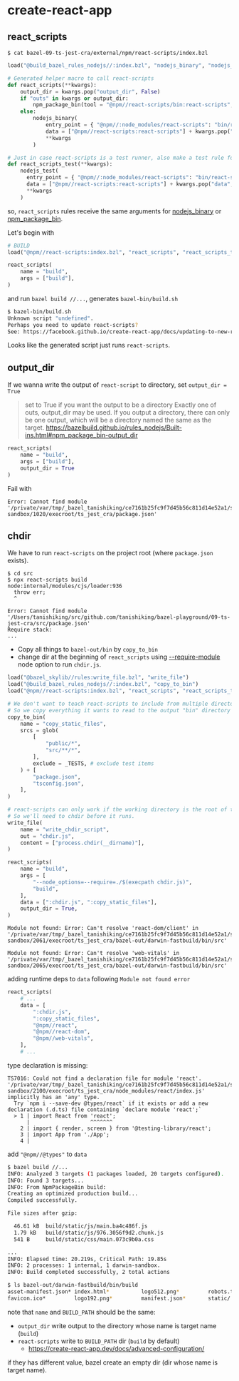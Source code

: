 # create-react-app
## react_scripts
`$ cat bazel-09-ts-jest-cra/external/npm/react-scripts/index.bzl`

```python
load("@build_bazel_rules_nodejs//:index.bzl", "nodejs_binary", "nodejs_test", "npm_package_bin")

# Generated helper macro to call react-scripts
def react_scripts(**kwargs):
    output_dir = kwargs.pop("output_dir", False)
    if "outs" in kwargs or output_dir:
        npm_package_bin(tool = "@npm//react-scripts/bin:react-scripts", output_dir = output_dir, **kwargs)
    else:
        nodejs_binary(
            entry_point = { "@npm//:node_modules/react-scripts": "bin/react-scripts.js" },
            data = ["@npm//react-scripts:react-scripts"] + kwargs.pop("data", []),
            **kwargs
        )

# Just in case react-scripts is a test runner, also make a test rule for it
def react_scripts_test(**kwargs):
    nodejs_test(
      entry_point = { "@npm//:node_modules/react-scripts": "bin/react-scripts.js" },
      data = ["@npm//react-scripts:react-scripts"] + kwargs.pop("data", []),
      **kwargs
    )
```

so, `react_scripts` rules receive the same arguments for [nodejs_binary](https://bazelbuild.github.io/rules_nodejs/Built-ins.html#nodejs_binary) or [npm_package_bin](https://bazelbuild.github.io/rules_nodejs/Built-ins.html#npm_package_bin).

Let's begin with

```python
# BUILD
load("@npm//react-scripts:index.bzl", "react_scripts", "react_scripts_test")

react_scripts(
    name = "build",
    args = ["build"],
)
```

and run `bazel build //...`, generates `bazel-bin/build.sh`

```sh
$ bazel-bin/build.sh
Unknown script "undefined".
Perhaps you need to update react-scripts?
See: https://facebook.github.io/create-react-app/docs/updating-to-new-releases
```

Looks like the generated script just runs `react-scripts`.

## output_dir
If we wanna write the output of `react-script` to directory, set `output_dir = True`

> set to True if you want the output to be a directory Exactly one of outs, output_dir may be used. If you output a directory, there can only be one output, which will be a directory named the same as the target.
https://bazelbuild.github.io/rules_nodejs/Built-ins.html#npm_package_bin-output_dir

```python
react_scripts(
    name = "build",
    args = ["build"],
    output_dir = True
)
```

Fail with

```
Error: Cannot find module '/private/var/tmp/_bazel_tanishiking/ce7161b25fc9f7d45b56c811d14e52a1/sandbox/darwin-sandbox/1020/execroot/ts_jest_cra/package.json'
````

## chdir

We have to run `react-scripts` on the project root (where `package.json` exists).


```
$ cd src
$ npx react-scripts build
node:internal/modules/cjs/loader:936
  throw err;
  ^

Error: Cannot find module '/Users/tanishiking/src/github.com/tanishiking/bazel-playground/09-ts-jest-cra/src/package.json'
Require stack:
...
```

- Copy all things to `bazel-out/bin` by `copy_to_bin`
- change dir at the beginning of `react_scripts` using [--require-module](https://nodejs.org/api/cli.html#-r---require-module) node option to run `chdir.js`.


```python
load("@bazel_skylib//rules:write_file.bzl", "write_file")
load("@build_bazel_rules_nodejs//:index.bzl", "copy_to_bin")
load("@npm//react-scripts:index.bzl", "react_scripts", "react_scripts_test")

# We don't want to teach react-scripts to include from multiple directories
# So we copy everything it wants to read to the output "bin" directory
copy_to_bin(
    name = "copy_static_files",
    srcs = glob(
        [
            "public/*",
            "src/**/*",
        ],
        exclude = _TESTS, # exclude test items
    ) + [
        "package.json",
        "tsconfig.json",
    ],
)

# react-scripts can only work if the working directory is the root of the application.
# So we'll need to chdir before it runs.
write_file(
    name = "write_chdir_script",
    out = "chdir.js",
    content = ["process.chdir(__dirname)"],
)

react_scripts(
    name = "build",
    args = [
        "--node_options=--require=./$(execpath chdir.js)",
        "build",
    ],
    data = [":chdir.js", ":copy_static_files"],
    output_dir = True,
)
```

```
Module not found: Error: Can't resolve 'react-dom/client' in '/private/var/tmp/_bazel_tanishiking/ce7161b25fc9f7d45b56c811d14e52a1/sandbox/darwin-sandbox/2061/execroot/ts_jest_cra/bazel-out/darwin-fastbuild/bin/src'

Module not found: Error: Can't resolve 'web-vitals' in '/private/var/tmp/_bazel_tanishiking/ce7161b25fc9f7d45b56c811d14e52a1/sandbox/darwin-sandbox/2065/execroot/ts_jest_cra/bazel-out/darwin-fastbuild/bin/src'
```

adding runtime deps to `data` following `Module not found error`

```python
react_scripts(
    # ...
    data = [
        ":chdir.js",
        ":copy_static_files",
        "@npm//react",
        "@npm//react-dom",
        "@npm//web-vitals",
    ],
    # ...
```

type declaration is missing:

```
TS7016: Could not find a declaration file for module 'react'. '/private/var/tmp/_bazel_tanishiking/ce7161b25fc9f7d45b56c811d14e52a1/sandbox/darwin-sandbox/2100/execroot/ts_jest_cra/node_modules/react/index.js' implicitly has an 'any' type.
  Try `npm i --save-dev @types/react` if it exists or add a new declaration (.d.ts) file containing `declare module 'react';`
  > 1 | import React from 'react';
      |                   ^^^^^^^
    2 | import { render, screen } from '@testing-library/react';
    3 | import App from './App';
    4 |
```


add `"@npm//@types"` to `data`

```sh
$ bazel build //...
INFO: Analyzed 3 targets (1 packages loaded, 20 targets configured).
INFO: Found 3 targets...
INFO: From NpmPackageBin build:
Creating an optimized production build...
Compiled successfully.

File sizes after gzip:

  46.61 kB  build/static/js/main.ba4c486f.js
  1.79 kB   build/static/js/976.3056f9d2.chunk.js
  541 B     build/static/css/main.073c9b0a.css

...
INFO: Elapsed time: 20.219s, Critical Path: 19.85s
INFO: 2 processes: 1 internal, 1 darwin-sandbox.
INFO: Build completed successfully, 2 total actions

$ ls bazel-out/darwin-fastbuild/bin/build
asset-manifest.json* index.html*          logo512.png*         robots.txt*
favicon.ico*         logo192.png*         manifest.json*       static/
```

note that `name` and `BUILD_PATH` should be the same:

- `output_dir` write output to the directory whose name is target name (`build`)
- `react-scripts` write to `BUILD_PATH` dir (`build` by default)
  - https://create-react-app.dev/docs/advanced-configuration/

if they has different value, bazel create an empty dir (dir whose name is target name).


